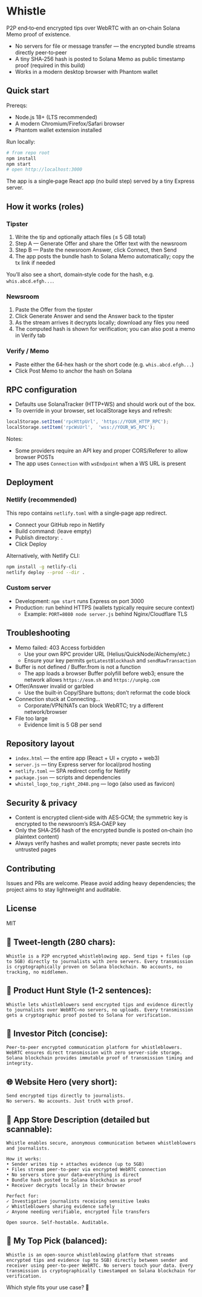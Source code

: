 # Whistle

P2P end‑to‑end encrypted tips over WebRTC with an on‑chain Solana Memo proof of existence.

- No servers for file or message transfer — the encrypted bundle streams directly peer‑to‑peer
- A tiny SHA‑256 hash is posted to Solana Memo as public timestamp proof (required in this build)
- Works in a modern desktop browser with Phantom wallet

## Quick start

Prereqs:
- Node.js 18+ (LTS recommended)
- A modern Chromium/Firefox/Safari browser
- Phantom wallet extension installed

Run locally:
```bash
# from repo root
npm install
npm start
# open http://localhost:3000
```

The app is a single‑page React app (no build step) served by a tiny Express server.

## How it works (roles)

### Tipster
1) Write the tip and optionally attach files (≤ 5 GB total)
2) Step A — Generate Offer and share the Offer text with the newsroom
3) Step B — Paste the newsroom Answer, click Connect, then Send
4) The app posts the bundle hash to Solana Memo automatically; copy the tx link if needed

You’ll also see a short, domain‑style code for the hash, e.g. `whis.abcd.efgh...`.

### Newsroom
1) Paste the Offer from the tipster
2) Click Generate Answer and send the Answer back to the tipster
3) As the stream arrives it decrypts locally; download any files you need
4) The computed hash is shown for verification; you can also post a memo in Verify tab

### Verify / Memo
- Paste either the 64‑hex hash or the short code (e.g. `whis.abcd.efgh...`)
- Click Post Memo to anchor the hash on Solana

## RPC configuration

- Defaults use SolanaTracker (HTTP+WS) and should work out of the box.
- To override in your browser, set localStorage keys and refresh:
```js
localStorage.setItem('rpcHttpUrl', 'https://YOUR_HTTP_RPC');
localStorage.setItem('rpcWsUrl',  'wss://YOUR_WS_RPC');
```

Notes:
- Some providers require an API key and proper CORS/Referer to allow browser POSTs
- The app uses `Connection` with `wsEndpoint` when a WS URL is present

## Deployment

### Netlify (recommended)
This repo contains `netlify.toml` with a single‑page app redirect.

- Connect your GitHub repo in Netlify
- Build command: (leave empty)
- Publish directory: `.`
- Click Deploy

Alternatively, with Netlify CLI:
```bash
npm install -g netlify-cli
netlify deploy --prod --dir .
```

### Custom server
- Development: `npm start` runs Express on port 3000
- Production: run behind HTTPS (wallets typically require secure context)
  - Example: `PORT=8080 node server.js` behind Nginx/Cloudflare TLS

## Troubleshooting

- Memo failed: 403 Access forbidden
  - Use your own RPC provider URL (Helius/QuickNode/Alchemy/etc.)
  - Ensure your key permits `getLatestBlockhash` and `sendRawTransaction`
- Buffer is not defined / Buffer.from is not a function
  - The app loads a browser Buffer polyfill before web3; ensure the network allows `https://esm.sh` and `https://unpkg.com`
- Offer/Answer invalid or garbled
  - Use the built‑in Copy/Share buttons; don’t reformat the code block
- Connection stuck at Connecting…
  - Corporate/VPN/NATs can block WebRTC; try a different network/browser
- File too large
  - Evidence limit is 5 GB per send

## Repository layout

- `index.html` — the entire app (React + UI + crypto + web3)
- `server.js` — tiny Express server for local/prod hosting
- `netlify.toml` — SPA redirect config for Netlify
- `package.json` — scripts and dependencies
- `whistel_logo_top_right_2048.png` — logo (also used as favicon)

## Security & privacy

- Content is encrypted client‑side with AES‑GCM; the symmetric key is encrypted to the newsroom’s RSA‑OAEP key
- Only the SHA‑256 hash of the encrypted bundle is posted on‑chain (no plaintext content)
- Always verify hashes and wallet prompts; never paste secrets into untrusted pages

## Contributing

Issues and PRs are welcome. Please avoid adding heavy dependencies; the project aims to stay lightweight and auditable.

## License

MIT

## 📝 **Tweet-length (280 chars):**
```
Whistle is a P2P encrypted whistleblowing app. Send tips + files (up to 5GB) directly to journalists with zero servers. Every transmission is cryptographically proven on Solana blockchain. No accounts, no tracking, no middlemen.
```

## 🎯 **Product Hunt Style (1-2 sentences):**
```
Whistle lets whistleblowers send encrypted tips and evidence directly to journalists over WebRTC—no servers, no uploads. Every transmission gets a cryptographic proof posted to Solana for verification.
```

## 💼 **Investor Pitch (concise):**
```
Peer-to-peer encrypted communication platform for whistleblowers. 
WebRTC ensures direct transmission with zero server-side storage. 
Solana blockchain provides immutable proof of transmission timing and integrity.
```

## 🌐 **Website Hero (very short):**
```
Send encrypted tips directly to journalists. 
No servers. No accounts. Just truth with proof.
```

## 📱 **App Store Description (detailed but scannable):**
```
Whistle enables secure, anonymous communication between whistleblowers and journalists.

How it works:
• Sender writes tip + attaches evidence (up to 5GB)
• Files stream peer-to-peer via encrypted WebRTC connection
• No servers store your data—everything is direct
• Bundle hash posted to Solana blockchain as proof
• Receiver decrypts locally in their browser

Perfect for:
✓ Investigative journalists receiving sensitive leaks
✓ Whistleblowers sharing evidence safely
✓ Anyone needing verifiable, encrypted file transfers

Open source. Self-hostable. Auditable.
```

## 💎 **My Top Pick (balanced):**
```
Whistle is an open-source whistleblowing platform that streams encrypted tips and evidence (up to 5GB) directly between sender and receiver using peer-to-peer WebRTC. No servers touch your data. Every transmission is cryptographically timestamped on Solana blockchain for verification.
```

Which style fits your use case? 🎯
